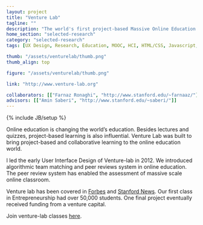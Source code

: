 ```yaml
---
layout: project
title: "Venture Lab"
tagline: ""
description: "The world's first project-based Massive Online Education Platform."
home_section: "selected-research"
category: "selected-research"
tags: [UX Design, Research, Education, MOOC, HCI, HTML/CSS, Javascript, Twitter Bootstrap, Ruby on Rails]

thumb: "/assets/venturelab/thumb.png"
thumb_align: top

figure: "/assets/venturelab/thumb.png"

link: "http://www.venture-lab.org"

collaborators: [["Farnaz Ronaghi", "http://www.stanford.edu/~farnaaz/"],["Chih Chiang Wei"], ["Joseph Wen"]]
advisors: [["Amin Saberi", "http://www.stanford.edu/~saberi/"]]
---
```

{% include JB/setup %}

Online education is changing the world’s education.  Besides lectures and quizzes, project-based learning is also influential.  Venture Lab was built to bring project-based and collaborative learning to the online education world.  

I led the early User Interface Design of Venture-lab in 2012. We introduced algorithmic team matching and peer reviews system in online education.  The peer review system has enabled the assessment of massive scale online classroom.

Venture lab has been covered in [Forbes]() and [Stanf](http://news.stanford.edu/news/2012/september/venture-lab-platform-091712.html)[ord News](http://news.stanford.edu/news/2013/january/seelig-online-creativity-012213.html). Our first class in Entrepreneurship had over 50,000 students.  One final project eventually received funding from a venture capital. 

Join venture-lab classes [here](http://venture-lab.org).

